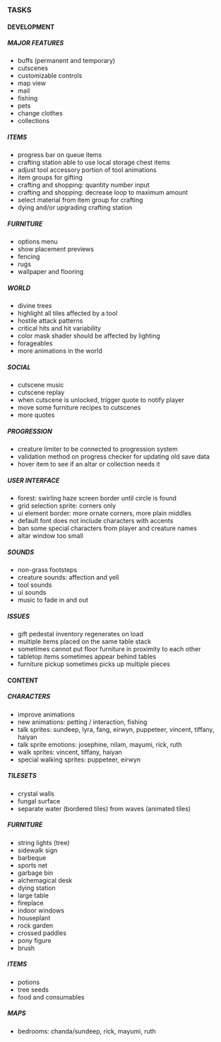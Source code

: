 ### TASKS

#### DEVELOPMENT

##### MAJOR FEATURES

* buffs (permanent and temporary)
* cutscenes
* customizable controls
* map view
* mail
* fishing
* pets
* change clothes
* collections

##### ITEMS

* progress bar on queue items
* crafting station able to use local storage chest items
* adjust tool accessory portion of tool animations
* item groups for gifting
* crafting and shopping: quantity number input
* crafting and shopping: decrease loop to maximum amount
* select material from item group for crafting
* dying and/or upgrading crafting station

##### FURNITURE

* options menu
* show placement previews
* fencing
* rugs
* wallpaper and flooring

##### WORLD

* divine trees
* highlight all tiles affected by a tool
* hostile attack patterns
* critical hits and hit variability
* color mask shader should be affected by lighting
* forageables
* more animations in the world

##### SOCIAL

* cutscene music
* cutscene replay
* when cutscene is unlocked, trigger quote to notify player
* move some furniture recipes to cutscenes
* more quotes

##### PROGRESSION

* creature limiter to be connected to progression system
* validation method on progress checker for updating old save data
* hover item to see if an altar or collection needs it

##### USER INTERFACE

* forest: swirling haze screen border until circle is found
* grid selection sprite: corners only
* ui element border: more ornate corners, more plain middles
* default font does not include characters with accents
* ban some special characters from player and creature names
* altar window too small

##### SOUNDS

* non-grass footsteps
* creature sounds: affection and yell
* tool sounds
* ui sounds
* music to fade in and out

##### ISSUES

* gift pedestal inventory regenerates on load
* multiple items placed on the same table stack
* sometimes cannot put floor furniture in proximity to each other
* tabletop items sometimes appear behind tables
* furniture pickup sometimes picks up multiple pieces

#### CONTENT

##### CHARACTERS

* improve animations
* new animations: petting / interaction, fishing
* talk sprites: sundeep, lyra, fang, eirwyn, puppeteer, vincent, tiffany, haiyan
* talk sprite emotions: josephine, nilam, mayumi, rick, ruth
* walk sprites: vincent, tiffany, haiyan
* special walking sprites: puppeteer, eirwyn

##### TILESETS

* crystal walls
* fungal surface
* separate water (bordered tiles) from waves (animated tiles)

##### FURNITURE

* string lights (tree)
* sidewalk sign
* barbeque
* sports net
* garbage bin
* alchemagical desk
* dying station
* large table
* fireplace
* indoor windows
* houseplant
* rock garden
* crossed paddles
* pony figure
* brush

##### ITEMS

* potions
* tree seeds
* food and consumables

##### MAPS

* bedrooms: chanda/sundeep, rick, mayumi, ruth
